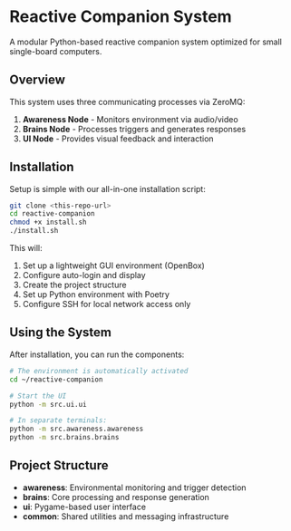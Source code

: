 # Reactive Companion System

A modular Python-based reactive companion system optimized for small single-board computers.

## Overview

This system uses three communicating processes via ZeroMQ:

1. **Awareness Node** - Monitors environment via audio/video
2. **Brains Node** - Processes triggers and generates responses
3. **UI Node** - Provides visual feedback and interaction

## Installation

Setup is simple with our all-in-one installation script:

```bash
git clone <this-repo-url>
cd reactive-companion
chmod +x install.sh
./install.sh
```

This will:
1. Set up a lightweight GUI environment (OpenBox)
2. Configure auto-login and display
3. Create the project structure
4. Set up Python environment with Poetry
5. Configure SSH for local network access only

## Using the System

After installation, you can run the components:

```bash
# The environment is automatically activated
cd ~/reactive-companion

# Start the UI
python -m src.ui.ui

# In separate terminals:
python -m src.awareness.awareness
python -m src.brains.brains
```

## Project Structure

- **awareness**: Environmental monitoring and trigger detection
- **brains**: Core processing and response generation 
- **ui**: Pygame-based user interface
- **common**: Shared utilities and messaging infrastructure
